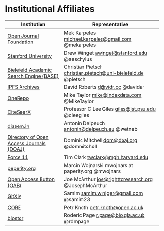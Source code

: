 # Institutional Affiliates

| Institution | Representative |
|-------------|----------------|
| [Open Journal Foundation](http://openjournal.foundation) | Mek Karpeles <michael.karpeles@gmail.com> @mekarpeles |
| [Stanford University](http://searchworks.stanford.edu) | Drew Winget <awinget@stanford.edu> @aeschylus |
| [Bielefeld Academic Search Engine (BASE)](http://base-search.net) | Christian Pietsch <christian.pietsch@uni-bielefeld.de> @pietsch|
| [IPFS Archives](https://github.com/ipfs/archives) | David Roberts <d@vidr.cc> @davidar |
| [OneRepo](http://onerepo.net) | Mike Taylor <mike@indexdata.com> @MikeTaylor |
| [CiteSeerX](http://citeseerx.ist.psu.edu/index) | Professor C Lee Giles <giles@ist.psu.edu> @cleegiles |
| [dissem.in](http://dissem.in) | Antonin Delpeuch <antonin@delpeuch.eu> @wetneb |
| [Directory of Open Access Journals (DOAJ)](https://doaj.org) | Dominic Mitchell <dom@doaj.org> @dommitchell |
| [Force 11](https://www.force11.org) | Tim Clark <twclark@mgh.harvard.edu> |
| [paperity.org](http://paperity.org) | Marcin Wojnarski mwojnars at paperity.org @mwojnars |
| [Open Access Button (OAB)](https://openaccessbutton.org) | Joe McArthur <joe@righttoresearch.org> @JosephMcArthur |
| [GitXiv](http://gitxiv.com) | Samim <samim.winiger@gmail.com> @samim23 |
| [CORE](http://core.ac.uk) | Petr Knoth <petr.knoth@open.ac.uk> |
| [biostor](http://biostor.org) | Roderic Page <r.page@bio.gla.ac.uk> @rdmpage |


